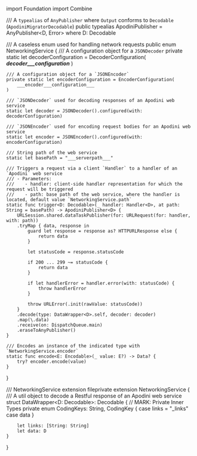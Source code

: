 import Foundation
import Combine

/// A `typealias` of `AnyPublisher` where `Output` conforms to `Decodable` (`ApodiniMigratorDecodable`)
public typealias ApodiniPublisher<D> = AnyPublisher<D, Error> where D: Decodable

/// A caseless enum used for handling network requests
public enum NetworkingService {
    /// A configuration object for a `JSONDecoder`
    private static let decoderConfiguration = DecoderConfiguration(
        ___decoder___configuration___
    )
    
    /// A configuration object for a `JSONEncoder`
    private static let encoderConfiguration = EncoderConfiguration(
        ___encoder___configuration___
    )
    
    /// `JSONDecoder` used for decoding responses of an Apodini web service
    static let decoder = JSONDecoder().configured(with: decoderConfiguration)
    
    /// `JSONEncoder` used for encoding request bodies for an Apodini web service
    static let encoder = JSONEncoder().configured(with: encoderConfiguration)
    
    /// String path of the web service
    static let basePath = "___serverpath___"
    
    /// Triggers a request via a client `Handler` to a handler of an `Apodini` web service
    /// - Parameters:
    ///    - handler: client-side handler representation for which the request will be triggered
    ///    - path: base path of the web service, where the handler is located, default value `NetworkingService.path`
    static func trigger<D: Decodable>(_ handler: Handler<D>, at path: String = basePath) -> ApodiniPublisher<D> {
        URLSession.shared.dataTaskPublisher(for: URLRequest(for: handler, with: path))
        .tryMap { data, response in
            guard let response = response as? HTTPURLResponse else {
                return data
            }
            
            let statusCode = response.statusCode
            
            if 200 ... 299 ~= statusCode {
                return data
            }
            
            if let handlerError = handler.error(with: statusCode) {
                throw handlerError
            }
            
            throw URLError(.init(rawValue: statusCode))
        }
        .decode(type: DataWrapper<D>.self, decoder: decoder)
        .map(\.data)
        .receive(on: DispatchQueue.main)
        .eraseToAnyPublisher()
    }
    
    /// Encodes an instance of the indicated type with `NetworkingService.encoder`
    static func encode<E: Encodable>(_ value: E?) -> Data? {
        try? encoder.encode(value)
    }
}

/// NetworkingService extension
fileprivate extension NetworkingService {
    /// A util object to decode a Restful response of an Apodini web service
    struct DataWrapper<D: Decodable>: Decodable {
        // MARK: Private Inner Types
        private enum CodingKeys: String, CodingKey {
            case links = "_links"
            case data
        }
        
        let links: [String: String]
        let data: D
    }
}
